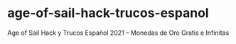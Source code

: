# age-of-sail-hack-trucos-espanol
Age of Sail Hack y Trucos Español 2021 – Monedas de Oro Gratis e Infinitas
